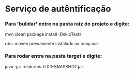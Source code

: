# Serviço de autêntificação

### Para 'buildar' entre na pasta raiz do projeto e digite:

mvn clean package install -DskipTests

obs: maven previamente instalado na maquina

### Para rodar entre na pasta target e digite:

java -jar relatorios-0.0.1-SNAPSHOT.jar